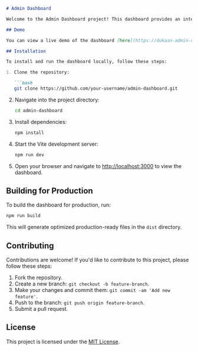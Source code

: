 ```markdown
# Admin Dashboard

Welcome to the Admin Dashboard project! This dashboard provides an interface for managing various aspects of your application or system.

## Demo

You can view a live demo of the dashboard [here](https://dukaan-admin-dashboard.vercel.app/).

## Installation

To install and run the dashboard locally, follow these steps:

1. Clone the repository:

   ```bash
   git clone https://github.com/your-username/admin-dashboard.git
   ```

2. Navigate into the project directory:

   ```bash
   cd admin-dashboard
   ```

3. Install dependencies:

   ```bash
   npm install
   ```

4. Start the Vite development server:

   ```bash
   npm run dev
   ```

5. Open your browser and navigate to [http://localhost:3000](http://localhost:3000) to view the dashboard.

## Building for Production

To build the dashboard for production, run:

```bash
npm run build
```

This will generate optimized production-ready files in the `dist` directory.

## Contributing

Contributions are welcome! If you'd like to contribute to this project, please follow these steps:

1. Fork the repository.
2. Create a new branch: `git checkout -b feature-branch`.
3. Make your changes and commit them: `git commit -am 'Add new feature'`.
4. Push to the branch: `git push origin feature-branch`.
5. Submit a pull request.

## License

This project is licensed under the [MIT License](LICENSE).
```
